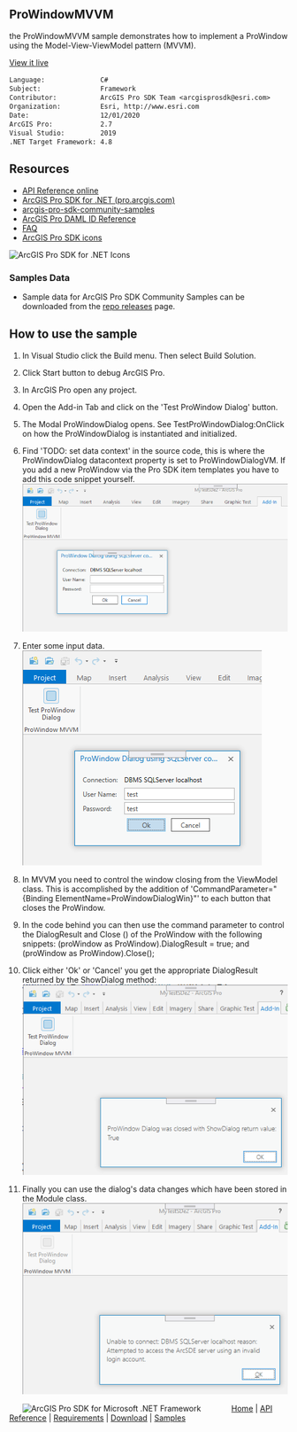 ## ProWindowMVVM

<!-- TODO: Write a brief abstract explaining this sample -->
the ProWindowMVVM sample demonstrates how to implement a ProWindow using the Model-View-ViewModel pattern (MVVM).    
  


<a href="http://pro.arcgis.com/en/pro-app/sdk/" target="_blank">View it live</a>

<!-- TODO: Fill this section below with metadata about this sample-->
```
Language:              C#
Subject:               Framework
Contributor:           ArcGIS Pro SDK Team <arcgisprosdk@esri.com>
Organization:          Esri, http://www.esri.com
Date:                  12/01/2020
ArcGIS Pro:            2.7
Visual Studio:         2019
.NET Target Framework: 4.8
```

## Resources

* [API Reference online](https://pro.arcgis.com/en/pro-app/sdk/api-reference)
* <a href="https://pro.arcgis.com/en/pro-app/sdk/" target="_blank">ArcGIS Pro SDK for .NET (pro.arcgis.com)</a>
* [arcgis-pro-sdk-community-samples](https://github.com/Esri/arcgis-pro-sdk-community-samples)
* [ArcGIS Pro DAML ID Reference](https://github.com/Esri/arcgis-pro-sdk/wiki/ArcGIS-Pro-DAML-ID-Reference)
* [FAQ](https://github.com/Esri/arcgis-pro-sdk/wiki/FAQ)
* [ArcGIS Pro SDK icons](https://github.com/Esri/arcgis-pro-sdk/releases/tag/2.4.0.19948)

![ArcGIS Pro SDK for .NET Icons](https://Esri.github.io/arcgis-pro-sdk/images/Home/Image-of-icons.png  "ArcGIS Pro SDK Icons")

### Samples Data

* Sample data for ArcGIS Pro SDK Community Samples can be downloaded from the [repo releases](https://github.com/Esri/arcgis-pro-sdk-community-samples/releases) page.  

## How to use the sample
<!-- TODO: Explain how this sample can be used. To use images in this section, create the image file in your sample project's screenshots folder. Use relative url to link to this image using this syntax: ![My sample Image](FacePage/SampleImage.png) -->
1. In Visual Studio click the Build menu. Then select Build Solution.  
1. Click Start button to debug ArcGIS Pro.  
1. In ArcGIS Pro open any project.  
1. Open the Add-in Tab and click on the 'Test ProWindow Dialog' button.  
1. The Modal ProWindowDialog opens.  See TestProWindowDialog:OnClick on how the ProWindowDialog is instantiated and initialized.    
1. Find 'TODO: set data context' in the source code, this is where the ProWindowDialog datacontext property is set to ProWindowDialogVM. If you add a new ProWindow via the Pro SDK item templates you have to add this code snippet yourself.    
![UI](Screenshots/Screenshot1.png)    
  
1. Enter some input data.  
![UI](Screenshots/Screenshot2.png)    
  
1. In MVVM you need to control the window closing from the ViewModel class.  This is accomplished by the addition of 'CommandParameter="{Binding ElementName=ProWindowDialogWin}"' to each button that closes the ProWindow.    
1. In the code behind you can then use the command parameter to control the DialogResult and Close () of the ProWindow with the following snippets: (proWindow as ProWindow).DialogResult = true; and (proWindow as ProWindow).Close();  
1. Click either 'Ok' or 'Cancel' you get the appropriate DialogResult returned by the ShowDialog method:  
![UI](Screenshots/Screenshot3.png)    
  
1. Finally you can use the dialog's data changes which have been stored in the Module class.  
![UI](Screenshots/Screenshot4.png)      
  


<!-- End -->

&nbsp;&nbsp;&nbsp;&nbsp;&nbsp;&nbsp;<img src="https://esri.github.io/arcgis-pro-sdk/images/ArcGISPro.png"  alt="ArcGIS Pro SDK for Microsoft .NET Framework" height = "20" width = "20" align="top"  >
&nbsp;&nbsp;&nbsp;&nbsp;&nbsp;&nbsp;&nbsp;&nbsp;&nbsp;&nbsp;&nbsp;&nbsp;
[Home](https://github.com/Esri/arcgis-pro-sdk/wiki) | <a href="https://pro.arcgis.com/en/pro-app/sdk/api-reference" target="_blank">API Reference</a> | [Requirements](https://github.com/Esri/arcgis-pro-sdk/wiki#requirements) | [Download](https://github.com/Esri/arcgis-pro-sdk/wiki#installing-arcgis-pro-sdk-for-net) | <a href="https://github.com/esri/arcgis-pro-sdk-community-samples" target="_blank">Samples</a>
